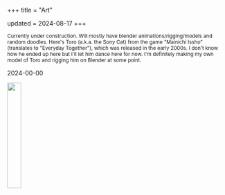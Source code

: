 +++
title = "Art"

updated = 2024-08-17
+++

<small>
Currently under construction. Will mostly have blender animations/rigging/models and random doodles. Here's Toro (a.k.a. the Sony Cat) from the game "Mainichi Issho" (translates to "Everyday Together"), which was released in the early 2000s. I don't know how he ended up here but I'll let him dance here for now. I'm definitely making my own model of Toro and rigging him on Blender at some point.
</small>

2024-00-00
<div>
<a class="imglink" href="/img/toro.gif" target="_blank" width="25%" height="25%">
    <img src="/img/toro.gif" width="25%" height="25%">
</a>
<div>
